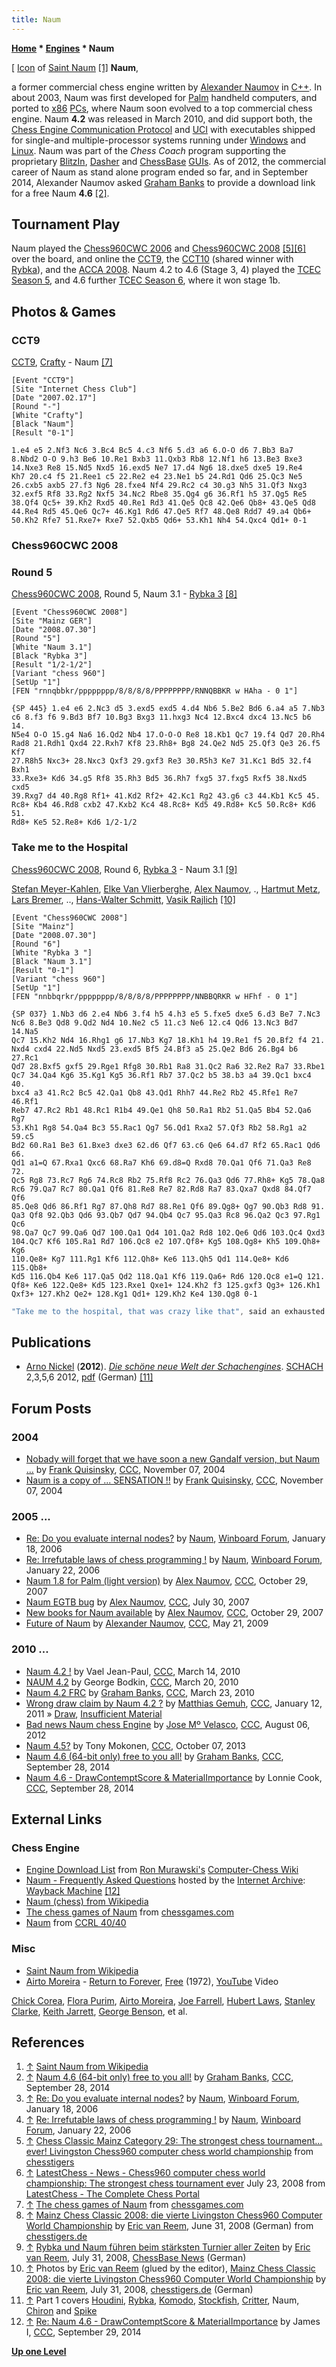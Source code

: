 ```yaml
---
title: Naum
---
```

**[Home](Home "Home") \* [Engines](Engines "Engines") \* Naum**



[ [Icon](https://en.wikipedia.org/wiki/Icon) of [Saint Naum](https://en.wikipedia.org/wiki/Saint_Naum) <a id="cite-note-1" href="#cite-ref-1">[1]</a>
**Naum**,  

a former commercial chess engine written by [Alexander Naumov](Alexander_Naumov "Alexander Naumov") in [C++](Cpp "Cpp"). In about 2003, Naum was first developed for [Palm](index.php?title=Palm&action=edit&redlink=1 "Palm (page does not exist)") handheld computers, and ported to [x86](X86 "X86") [PCs](IBM_PC "IBM PC"), where Naum soon evolved to a top commercial chess engine. Naum **4.2** was released in March 2010, and did support both, the [Chess Engine Communication Protocol](Chess_Engine_Communication_Protocol "Chess Engine Communication Protocol") and [UCI](UCI "UCI") with executables shipped for single-and multiple-processor systems running under [Windows](Windows "Windows") and [Linux](Linux "Linux"). Naum was part of the *Chess Coach* program supporting the proprietary [BlitzIn](index.php?title=BlitzIn&action=edit&redlink=1 "BlitzIn (page does not exist)"), [Dasher](index.php?title=Dasher&action=edit&redlink=1 "Dasher (page does not exist)") and [ChessBase](ChessBase_(Database) "ChessBase (Database)") [GUIs](GUI "GUI"). As of 2012, the commercial career of Naum as stand alone program ended so far, and in September 2014, Alexander Naumov asked [Graham Banks](Graham_Banks "Graham Banks") to provide a download link for a free Naum **4.6** <a id="cite-note-2" href="#cite-ref-2">[2]</a>. 



## Tournament Play


Naum played the [Chess960CWC 2006](Chess960CWC_2006 "Chess960CWC 2006") and [Chess960CWC 2008](Chess960CWC_2008 "Chess960CWC 2008") <a id="cite-note-5" href="#cite-ref-5">[5]</a><a id="cite-note-6" href="#cite-ref-6">[6]</a> over the board, and online the [CCT9](CCT9 "CCT9"), the [CCT10](CCT10 "CCT10") (shared winner with [Rybka](Rybka "Rybka")), and the [ACCA 2008](ACCA_2008 "ACCA 2008"). Naum 4.2 to 4.6 (Stage 3, 4) played the [TCEC Season 5](TCEC_Season_5 "TCEC Season 5"), and 4.6 further [TCEC Season 6](TCEC_Season_6 "TCEC Season 6"), where it won stage 1b.



## Photos & Games


### CCT9


[CCT9](CCT9 "CCT9"), [Crafty](Crafty "Crafty") - Naum <a id="cite-note-7" href="#cite-ref-7">[7]</a>




```
[Event "CCT9"]
[Site "Internet Chess Club"]
[Date "2007.02.17"]
[Round "-"]
[White "Crafty"]
[Black "Naum"]
[Result "0-1"]

1.e4 e5 2.Nf3 Nc6 3.Bc4 Bc5 4.c3 Nf6 5.d3 a6 6.O-O d6 7.Bb3 Ba7 
8.Nbd2 O-O 9.h3 Be6 10.Re1 Bxb3 11.Qxb3 Rb8 12.Nf1 h6 13.Be3 Bxe3 
14.Nxe3 Re8 15.Nd5 Nxd5 16.exd5 Ne7 17.d4 Ng6 18.dxe5 dxe5 19.Re4 
Kh7 20.c4 f5 21.Ree1 c5 22.Re2 e4 23.Ne1 b5 24.Rd1 Qd6 25.Qc3 Ne5 
26.cxb5 axb5 27.f3 Ng6 28.fxe4 Nf4 29.Rc2 c4 30.g3 Nh5 31.Qf3 Nxg3
32.exf5 Rf8 33.Rg2 Nxf5 34.Nc2 Rbe8 35.Qg4 g6 36.Rf1 h5 37.Qg5 Re5 
38.Qf4 Qc5+ 39.Kh2 Rxd5 40.Re1 Rd3 41.Qe5 Qc8 42.Qe6 Qb8+ 43.Qe5 Qd8 
44.Re4 Rd5 45.Qe6 Qc7+ 46.Kg1 Rd6 47.Qe5 Rf7 48.Qe8 Rdd7 49.a4 Qb6+ 
50.Kh2 Rfe7 51.Rxe7+ Rxe7 52.Qxb5 Qd6+ 53.Kh1 Nh4 54.Qxc4 Qd1+ 0-1

```

### Chess960CWC 2008


### Round 5


[Chess960CWC 2008](Chess960CWC_2008 "Chess960CWC 2008"), Round 5, Naum 3.1 - [Rybka 3](Rybka "Rybka") <a id="cite-note-8" href="#cite-ref-8">[8]</a>




```
[Event "Chess960CWC 2008"]
[Site "Mainz GER"]
[Date "2008.07.30"]
[Round "5"]
[White "Naum 3.1"]
[Black "Rybka 3"]
[Result "1/2-1/2"]
[Variant "chess 960"]
[SetUp "1"]
[FEN "rnnqbbkr/pppppppp/8/8/8/8/PPPPPPPP/RNNQBBKR w HAha - 0 1"]

{SP 445} 1.e4 e6 2.Nc3 d5 3.exd5 exd5 4.d4 Nb6 5.Be2 Bd6 6.a4 a5 7.Nb3
c6 8.f3 f6 9.Bd3 Bf7 10.Bg3 Bxg3 11.hxg3 Nc4 12.Bxc4 dxc4 13.Nc5 b6 14.
N5e4 O-O 15.g4 Na6 16.Qd2 Nb4 17.O-O-O Re8 18.Kb1 Qc7 19.f4 Qd7 20.Rh4
Rad8 21.Rdh1 Qxd4 22.Rxh7 Kf8 23.Rh8+ Bg8 24.Qe2 Nd5 25.Qf3 Qe3 26.f5 Kf7
27.R8h5 Nxc3+ 28.Nxc3 Qxf3 29.gxf3 Re3 30.R5h3 Ke7 31.Kc1 Bd5 32.f4 Bxh1
33.Rxe3+ Kd6 34.g5 Rf8 35.Rh3 Bd5 36.Rh7 fxg5 37.fxg5 Rxf5 38.Nxd5 cxd5
39.Rxg7 d4 40.Rg8 Rf1+ 41.Kd2 Rf2+ 42.Kc1 Rg2 43.g6 c3 44.Kb1 Kc5 45.
Rc8+ Kb4 46.Rd8 cxb2 47.Kxb2 Kc4 48.Rc8+ Kd5 49.Rd8+ Kc5 50.Rc8+ Kd6 51.
Rd8+ Ke5 52.Re8+ Kd6 1/2-1/2

```





### Take me to the Hospital


[Chess960CWC 2008](Chess960CWC_2008 "Chess960CWC 2008"), Round 6, [Rybka 3](Rybka "Rybka") - Naum 3.1 <a id="cite-note-9" href="#cite-ref-9">[9]</a>



 [](http://www.chesstigers.de/ccm9_index_news.php?id=1435&rubrik=6&lang=0&kat=6) 
[Stefan Meyer-Kahlen](Stefan_Meyer-Kahlen "Stefan Meyer-Kahlen"), [Elke Van Vlierberghe](Elke_Van_Vlierberghe "Elke Van Vlierberghe"), [Alex Naumov](Alexander_Naumov "Alexander Naumov"), ., [Hartmut Metz](http://www.scr-kuppenheim.de/meko/index.html), [Lars Bremer](Lars_Bremer "Lars Bremer"), .., [Hans-Walter Schmitt](index.php?title=Hans-Walter_Schmitt&action=edit&redlink=1 "Hans-Walter Schmitt (page does not exist)"), [Vasik Rajlich](Vasik_Rajlich "Vasik Rajlich") <a id="cite-note-10" href="#cite-ref-10">[10]</a>




```
[Event "Chess960CWC 2008"]
[Site "Mainz"]
[Date "2008.07.30"]
[Round "6"]
[White "Rybka 3 "]
[Black "Naum 3.1"]
[Result "0-1"]
[Variant "chess 960"]
[SetUp "1"]
[FEN "nnbbqrkr/pppppppp/8/8/8/8/PPPPPPPP/NNBBQRKR w HFhf - 0 1"]

{SP 037} 1.Nb3 d6 2.e4 Nb6 3.f4 h5 4.h3 e5 5.fxe5 dxe5 6.d3 Be7 7.Nc3
Nc6 8.Be3 Qd8 9.Qd2 Nd4 10.Ne2 c5 11.c3 Ne6 12.c4 Qd6 13.Nc3 Bd7 14.Na5
Qc7 15.Kh2 Nd4 16.Rhg1 g6 17.Nb3 Kg7 18.Kh1 h4 19.Re1 f5 20.Bf2 f4 21.
Nxd4 cxd4 22.Nd5 Nxd5 23.exd5 Bf5 24.Bf3 a5 25.Qe2 Bd6 26.Bg4 b6 27.Rc1
Qd7 28.Bxf5 gxf5 29.Rge1 Rfg8 30.Rb1 Ra8 31.Qc2 Ra6 32.Re2 Ra7 33.Rbe1
Qc7 34.Qa4 Kg6 35.Kg1 Kg5 36.Rf1 Rb7 37.Qc2 b5 38.b3 a4 39.Qc1 bxc4 40.
bxc4 a3 41.Rc2 Bc5 42.Qa1 Qb8 43.Qd1 Rhh7 44.Re2 Rb2 45.Rfe1 Re7 46.Rf1
Reb7 47.Rc2 Rb1 48.Rc1 R1b4 49.Qe1 Qh8 50.Ra1 Rb2 51.Qa5 Bb4 52.Qa6 Rg7
53.Kh1 Rg8 54.Qa4 Bc3 55.Rac1 Qg7 56.Qd1 Rxa2 57.Qf3 Rb2 58.Rg1 a2 59.c5
Bd2 60.Ra1 Be3 61.Bxe3 dxe3 62.d6 Qf7 63.c6 Qe6 64.d7 Rf2 65.Rac1 Qd6 66.
Qd1 a1=Q 67.Rxa1 Qxc6 68.Ra7 Kh6 69.d8=Q Rxd8 70.Qa1 Qf6 71.Qa3 Re8 72.
Qc5 Rg8 73.Rc7 Rg6 74.Rc8 Rb2 75.Rf8 Rc2 76.Qa3 Qd6 77.Rh8+ Kg5 78.Qa8
Rc6 79.Qa7 Rc7 80.Qa1 Qf6 81.Re8 Re7 82.Rd8 Ra7 83.Qxa7 Qxd8 84.Qf7 Qf6
85.Qe8 Qd6 86.Rf1 Rg7 87.Qh8 Rd7 88.Re1 Qf6 89.Qg8+ Qg7 90.Qb3 Rd8 91.
Qa3 Qf8 92.Qb3 Qd6 93.Qb7 Qd7 94.Qb4 Qc7 95.Qa3 Rc8 96.Qa2 Qc3 97.Rg1 Qc6
98.Qa7 Qc7 99.Qa6 Qd7 100.Qa1 Qd4 101.Qa2 Rd8 102.Qe6 Qd6 103.Qc4 Qxd3
104.Qc7 Kf6 105.Ra1 Rd7 106.Qc8 e2 107.Qf8+ Kg5 108.Qg8+ Kh5 109.Qh8+ Kg6
110.Qe8+ Kg7 111.Rg1 Kf6 112.Qh8+ Ke6 113.Qh5 Qd1 114.Qe8+ Kd6 115.Qb8+
Kd5 116.Qb4 Ke6 117.Qa5 Qd2 118.Qa1 Kf6 119.Qa6+ Rd6 120.Qc8 e1=Q 121.
Qf8+ Ke6 122.Qe8+ Kd5 123.Rxe1 Qxe1+ 124.Kh2 f3 125.gxf3 Qg3+ 126.Kh1
Qxf3+ 127.Kh2 Qe2+ 128.Kg1 Qd1+ 129.Kh2 Ke4 130.Qg8 0-1

```


```C++
"Take me to the hospital, that was crazy like that", said an exhausted [Alexander Naumov](Alexander_Naumov "Alexander Naumov") right after [his opponent](Vasik_Rajlich "Vasik Rajlich") resigned. The game was already a few minutes over when he was still shaking like a leaf and his hands were freezing ... 

```

## Publications


* [Arno Nickel](Arno_Nickel "Arno Nickel") (**2012**). *[Die schöne neue Welt der Schachengines](http://www.edition-marco-shop.de/epages/64079634.sf/de_DE/?ObjectPath=/Shops/64079634/Categories/Schachgeschehen/Computerschach)*. [SCHACH](http://www.zeitschriftschach.de/) 2,3,5,6 2012, [pdf](http://www.edition-marco-shop.de/WebRoot/Store14/Shops/64079634/5177/F0A3/C389/D0DD/3A71/C0A8/2935/25F6/Die_schoene_neue_Welt_der_Schachengines.pdf) (German) <a id="cite-note-11" href="#cite-ref-11">[11]</a>


## Forum Posts


### 2004


* [Nobady will forget that we have soon a new Gandalf version, but Naum ...](https://www.stmintz.com/ccc/index.php?id=394848) by [Frank Quisinsky](Frank_Quisinsky "Frank Quisinsky"), [CCC](CCC "CCC"), November 07, 2004
* [Naum is a copy of ... SENSATION !!](https://www.stmintz.com/ccc/index.php?id=394866) by [Frank Quisinsky](Frank_Quisinsky "Frank Quisinsky"), [CCC](CCC "CCC"), November 07, 2004


### 2005 ...


* [Re: Do you evaluate internal nodes?](http://www.open-aurec.com/wbforum/viewtopic.php?f=4&t=4155#p21405) by [Naum](Alexander_Naumov "Alexander Naumov"), [Winboard Forum](Computer_Chess_Forums "Computer Chess Forums"), January 18, 2006
* [Re: Irrefutable laws of chess programming !](http://www.open-aurec.com/wbforum/viewtopic.php?f=4&t=4197#p21614) by [Naum](Alexander_Naumov "Alexander Naumov"), [Winboard Forum](Computer_Chess_Forums "Computer Chess Forums"), January 22, 2006
* [Naum 1.8 for Palm (light version)](https://www.stmintz.com/ccc/index.php?id=442233) by [Alex Naumov](Alexander_Naumov "Alexander Naumov"), [CCC](CCC "CCC"), October 29, 2007
* [Naum EGTB bug](http://www.talkchess.com/forum/viewtopic.php?t=15447) by [Alex Naumov](Alexander_Naumov "Alexander Naumov"), [CCC](CCC "CCC"), July 30, 2007
* [New books for Naum available](http://www.talkchess.com/forum/viewtopic.php?t=17458) by [Alex Naumov](Alexander_Naumov "Alexander Naumov"), [CCC](CCC "CCC"), October 29, 2007
* [Future of Naum](http://www.talkchess.com/forum/viewtopic.php?t=28043&) by [Alexander Naumov](Alexander_Naumov "Alexander Naumov"), [CCC](CCC "CCC"), May 21, 2009


### 2010 ...


* [Naum 4.2 !](http://www.talkchess.com/forum/viewtopic.php?t=33253) by Vael Jean-Paul, [CCC](CCC "CCC"), March 14, 2010
* [NAUM 4.2](http://www.talkchess.com/forum/viewtopic.php?t=33366) by George Bodkin, [CCC](CCC "CCC"), March 20, 2010
* [Naum 4.2 FRC](http://www.talkchess.com/forum/viewtopic.php?t=33429) by [Graham Banks](Graham_Banks "Graham Banks"), [CCC](CCC "CCC"), March 23, 2010
* [Wrong draw claim by Naum 4.2 ?](http://www.talkchess.com/forum/viewtopic.php?t=37592) by [Matthias Gemuh](Matthias_Gemuh "Matthias Gemuh"), [CCC](CCC "CCC"), January 12, 2011 » [Draw](Draw "Draw"), [Insufficient Material](Material#InsufficientMaterial "Material")
* [Bad news Naum chess Engine](http://www.talkchess.com/forum/viewtopic.php?t=44701) by [Jose Mº Velasco](Jose_Maria_Velasco "Jose Maria Velasco"), [CCC](CCC "CCC"), August 06, 2012
* [Naum 4.5?](http://www.talkchess.com/forum/viewtopic.php?t=49627) by Tony Mokonen, [CCC](CCC "CCC"), October 07, 2013
* [Naum 4.6 (64-bit only) free to you all!](http://www.talkchess.com/forum/viewtopic.php?t=53858) by [Graham Banks](Graham_Banks "Graham Banks"), [CCC](CCC "CCC"), September 28, 2014
* [Naum 4.6 - DrawContemptScore & MaterialImportance](http://www.talkchess.com/forum/viewtopic.php?t=53863) by Lonnie Cook, [CCC](CCC "CCC"), September 28, 2014


## External Links


### Chess Engine


* [Engine Download List](http://www.computer-chess.org/doku.php?id=computer_chess:wiki:download:engine_download_list) from [Ron Murawski's](Ron_Murawski "Ron Murawski") [Computer-Chess Wiki](http://computer-chess.org/doku.php?id=home)
* [Naum - Frequently Asked Questions](https://web.archive.org/web/20120529171234/http://naumchess.brinkster.net/faq.html) hosted by the [Internet Archive](https://en.wikipedia.org/wiki/Internet_Archive): [Wayback Machine](https://en.wikipedia.org/wiki/Wayback_Machine) <a id="cite-note-12" href="#cite-ref-12">[12]</a>
* [Naum (chess) from Wikipedia](https://en.wikipedia.org/wiki/Naum_%28chess%29)
* [The chess games of Naum](http://www.chessgames.com/perl/chessplayer?pid=111056) from [chessgames.com](http://www.chessgames.com/index.html)
* [Naum](http://computerchess.org.uk/ccrl/4040/cgi/compare_engines.cgi?family=Naum&print=Rating+list&print=Results+table&print=LOS+table&print=Ponder+hit+table&print=Eval+difference+table&print=Comopp+gamenum+table&print=Overlap+table&print=Score+with+common+opponents) from [CCRL 40/40](CCRL "CCRL")


### Misc


* [Saint Naum from Wikipedia](https://en.wikipedia.org/wiki/Saint_Naum)
* [Airto Moreira](Category:Airto_Moreira "Category:Airto Moreira") - [Return to Forever](Category:Return_to_Forever "Category:Return to Forever"), [Free](https://en.wikipedia.org/wiki/Free_%28Airto_album%29) (1972), [YouTube](https://en.wikipedia.org/wiki/YouTube) Video


 [Chick Corea](Category:Chick_Corea "Category:Chick Corea"), [Flora Purim](Category:Flora_Purim "Category:Flora Purim"), [Airto Moreira](Category:Airto_Moreira "Category:Airto Moreira"), [Joe Farrell](Category:Joe_Farrell "Category:Joe Farrell"), [Hubert Laws](https://en.wikipedia.org/wiki/Hubert_Laws), [Stanley Clarke](Category:Stanley_Clarke "Category:Stanley Clarke"), [Keith Jarrett](Category:Keith_Jarrett "Category:Keith Jarrett"), [George Benson](Category:George_Benson "Category:George Benson"), et al.
 
## References


1. <a id="cite-ref-1" href="#cite-note-1">↑</a> [Saint Naum from Wikipedia](https://en.wikipedia.org/wiki/Saint_Naum)
2. <a id="cite-ref-2" href="#cite-note-2">↑</a> [Naum 4.6 (64-bit only) free to you all!](http://www.talkchess.com/forum/viewtopic.php?t=53858) by [Graham Banks](Graham_Banks "Graham Banks"), [CCC](CCC "CCC"), September 28, 2014
3. <a id="cite-ref-3" href="#cite-note-3">↑</a> [Re: Do you evaluate internal nodes?](http://www.open-aurec.com/wbforum/viewtopic.php?f=4&t=4155#p21405) by [Naum](Alexander_Naumov "Alexander Naumov"), [Winboard Forum](Computer_Chess_Forums "Computer Chess Forums"), January 18, 2006
4. <a id="cite-ref-4" href="#cite-note-4">↑</a> [Re: Irrefutable laws of chess programming !](http://www.open-aurec.com/wbforum/viewtopic.php?f=4&t=4197#p21614) by [Naum](Alexander_Naumov "Alexander Naumov"), [Winboard Forum](Computer_Chess_Forums "Computer Chess Forums"), January 22, 2006
5. <a id="cite-ref-5" href="#cite-note-5">↑</a> [Chess Classic Mainz Category 29: The strongest chess tournament…ever! Livingston Chess960 computer chess world championship](http://www.chesstigers.de/ccm9_index_news.php?id=1406&rubrik=6&lang=1&kat=6) from [chesstigers](http://www.chesstigers.de/ccm9.php?lang=1)
6. <a id="cite-ref-6" href="#cite-note-6">↑</a> [LatestChess - News - Chess960 computer chess world championship: The strongest chess tournament ever](http://latestchess.com/showNews.php?id=165) July 23, 2008 from [LatestChess - The Complete Chess Portal](http://www.latestchess.com/)
7. <a id="cite-ref-7" href="#cite-note-7">↑</a> [The chess games of Naum](http://www.chessgames.com/perl/chessplayer?pid=111056) from [chessgames.com](http://www.chessgames.com/index.html)
8. <a id="cite-ref-8" href="#cite-note-8">↑</a> [Mainz Chess Classic 2008: die vierte Livingston Chess960 Computer World Championship](http://www.chesstigers.de/ccm9_index_news.php?id=1435&rubrik=6&lang=0&kat=6) by [Eric van Reem](Eric_van_Reem "Eric van Reem"), June 31, 2008 (German) from [chesstigers.de](http://www.chesstigers.de/ccm9.php?lang=0)
9. <a id="cite-ref-9" href="#cite-note-9">↑</a> [Rybka und Naum führen beim stärksten Turnier aller Zeiten](http://www.chessbase.de/nachrichten.asp?newsid=7990) by [Eric van Reem](Eric_van_Reem "Eric van Reem"), July 31, 2008, [ChessBase News](ChessBase "ChessBase") (German)
10. <a id="cite-ref-10" href="#cite-note-10">↑</a> Photos by [Eric van Reem](Eric_van_Reem "Eric van Reem") (glued by the editor), [Mainz Chess Classic 2008: die vierte Livingston Chess960 Computer World Championship](http://www.chesstigers.de/ccm9_index_news.php?id=1435&rubrik=6&lang=0&kat=6) by [Eric van Reem](Eric_van_Reem "Eric van Reem"), July 31, 2008, [chesstigers.de](http://www.chesstigers.de/ccm9.php?lang=0) (German)
11. <a id="cite-ref-11" href="#cite-note-11">↑</a> Part 1 covers [Houdini](Houdini "Houdini"), [Rybka](Rybka "Rybka"), [Komodo](Komodo "Komodo"), [Stockfish](Stockfish "Stockfish"), [Critter](Critter "Critter"), Naum, [Chiron](Chiron "Chiron") and [Spike](Spike "Spike")
12. <a id="cite-ref-12" href="#cite-note-12">↑</a> [Re: Naum 4.6 - DrawContemptScore & MaterialImportance](http://www.talkchess.com/forum/viewtopic.php?t=53863&start=1) by James I, [CCC](CCC "CCC"), September 29, 2014

**[Up one Level](Engines "Engines")**







 

